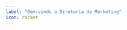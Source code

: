 ```yaml
---
label: "Bem-vindo a Diretoria de Marketing"
icon: rocket
---
```


<!-- Ultima atualização: 24/09/2023 -->
<!-- Autor(es): Araújo -->